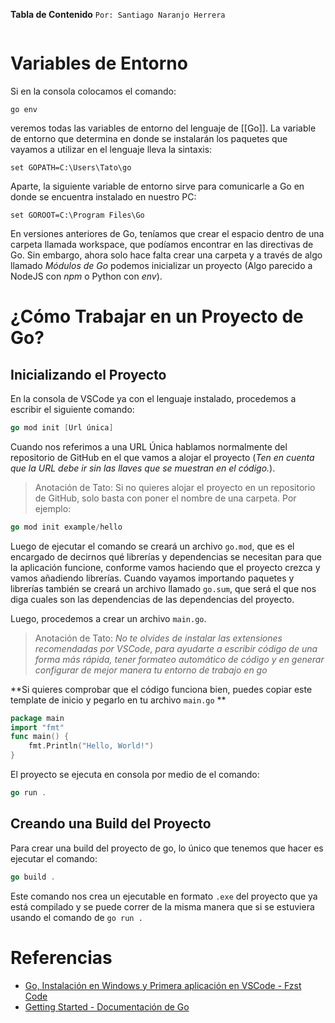 **Tabla de Contenido**
	`Por: Santiago Naranjo Herrera`
```table-of-contents
```


# Variables de Entorno

Si en la consola colocamos el comando:

```shell
go env
```

veremos todas las variables de entorno del lenguaje de [[Go]]. La variable de entorno que determina en donde se instalarán los paquetes que vayamos a utilizar en el lenguaje lleva la sintaxis:

```shell
set GOPATH=C:\Users\Tato\go
```

Aparte, la siguiente variable de entorno sirve para comunicarle a Go en donde se encuentra instalado en nuestro PC:

```shell
set GOROOT=C:\Program Files\Go
```

En versiones anteriores de Go, teníamos que crear el espacio dentro de una carpeta llamada workspace, que podíamos encontrar en las directivas de Go. Sin embargo, ahora solo hace falta crear una carpeta y a través de algo llamado *Módulos de Go* podemos inicializar un proyecto (Algo parecido a NodeJS con *npm* o Python con *env*).

# ¿Cómo Trabajar en un Proyecto de Go?
## Inicializando el Proyecto

En la consola de VSCode ya con el lenguaje instalado, procedemos a escribir el siguiente comando:

```go
go mod init [Url única]
```

Cuando nos referimos a una URL Única hablamos normalmente del repositorio de GitHub en el que vamos a alojar el proyecto (*Ten en cuenta que la URL debe ir sin las llaves que se muestran en el código.*).

>Anotación de Tato: Si no quieres alojar el proyecto en un repositorio de GitHub, solo basta con poner el nombre de una carpeta. Por ejemplo:

```go
go mod init example/hello
```

Luego de ejecutar el comando se creará un archivo `go.mod`, que es el encargado de decirnos qué librerías y dependencias se necesitan para que la aplicación funcione, conforme vamos haciendo que el proyecto crezca y vamos añadiendo librerías. Cuando vayamos importando paquetes y librerías también se creará un archivo llamado `go.sum`, que será el que nos diga cuales son las dependencias de las dependencias del proyecto.

Luego, procedemos a crear un archivo `main.go`. 

>Anotación de Tato: *No te olvides de instalar las extensiones recomendadas por VSCode, para ayudarte a escribir código de una forma más rápida, tener formateo automático de código y en generar configurar de mejor manera tu entorno de trabajo en go*

**Si quieres comprobar que el código funciona bien, puedes copiar este template de inicio y pegarlo en tu archivo `main.go` **

```go
package main
import "fmt"
func main() {
    fmt.Println("Hello, World!")
}
```

El proyecto se ejecuta en consola por medio de el comando:

```go
go run .
```

## Creando una Build del Proyecto
Para crear una build del proyecto de go, lo único que tenemos que hacer es ejecutar el comando:

```go
go build .
```

Este comando nos crea un ejecutable en formato `.exe` del proyecto que ya está compilado y se puede correr de la misma manera que si se estuviera usando el comando de `go run .`


# Referencias
- [Go, Instalación en Windows y Primera aplicación en VSCode - Fzst Code](https://www.youtube.com/watch?v=lQVhwSJpkqg)
- [Getting Started - Documentación de Go](https://go.dev/doc/tutorial/getting-started)